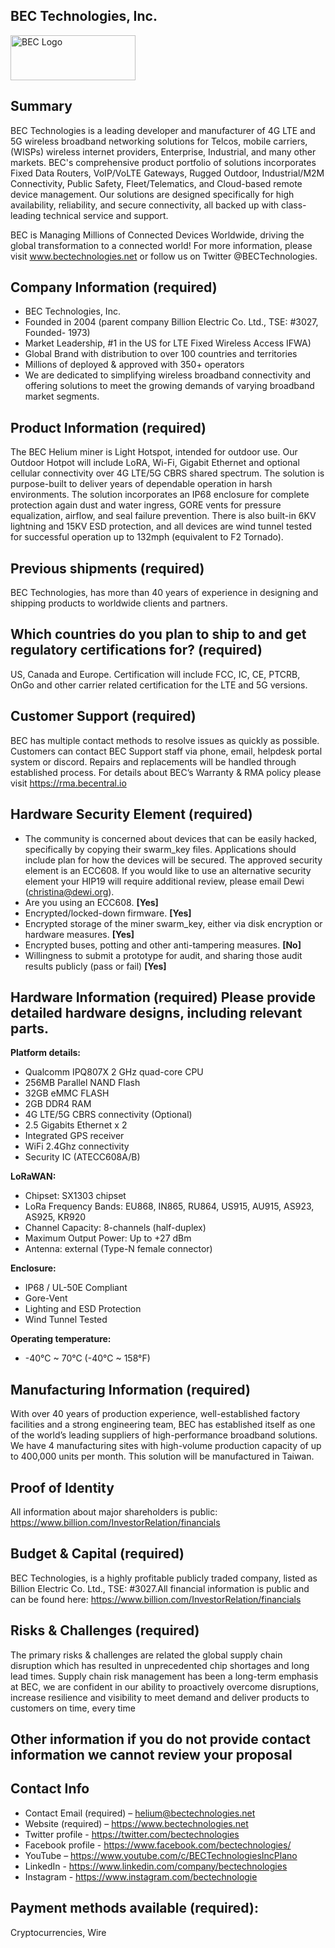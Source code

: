 ## BEC Technologies, Inc.
<a href="www.bectechnologies.net">
<img src="https://bectechnologies.net/wp-content/uploads/2018/11/BEC-logo-200x72.png" alt="BEC Logo" width="200" height="72"></A>
 
## Summary
BEC Technologies is a leading developer and manufacturer of 4G LTE and 5G wireless broadband networking solutions for Telcos, mobile carriers, (WISPs) wireless internet providers, Enterprise,  Industrial, and many other markets. BEC's comprehensive product portfolio of solutions incorporates Fixed Data Routers, VoIP/VoLTE Gateways, Rugged Outdoor, Industrial/M2M Connectivity, Public Safety,  Fleet/Telematics, and Cloud-based remote device management. Our solutions are designed specifically for high availability, reliability, and secure connectivity, all backed up with class-leading technical service and support.

BEC is Managing Millions of Connected Devices Worldwide, driving the global transformation to a connected world!  For more information, please visit <a href="http://www.bectechnologies.net/">www.bectechnologies.net</a> or follow us on Twitter @BECTechnologies.

## Company Information (required)
* BEC Technologies, Inc.
* Founded in 2004 (parent company Billion Electric Co. Ltd., TSE: #3027, Founded- 1973)
* Market Leadership, #1 in the US for LTE Fixed Wireless Access IFWA)
* Global Brand with distribution to over 100 countries and territories
* Millions of deployed & approved with 350+ operators
* We are dedicated to simplifying wireless broadband connectivity and offering solutions to 
  meet the growing demands of varying broadband market segments.
 

## Product Information (required)
The BEC Helium miner is Light Hotspot, intended for outdoor use.  Our Outdoor Hotpot will include LoRA, Wi-Fi, 
Gigabit Ethernet and optional cellular connectivity over 4G LTE/5G CBRS shared spectrum. The solution is purpose-built 
to deliver years of dependable operation in harsh environments.  The solution incorporates an IP68 enclosure for complete 
protection again dust and water ingress,  GORE vents for pressure equalization, airflow, and seal failure prevention.  There is also built-in 6KV lightning and 15KV ESD protection, and all devices are wind tunnel tested for successful operation 
up to 132mph (equivalent to F2 Tornado).

## Previous shipments (required)
BEC Technologies,  has more than 40 years of experience in designing and shipping products to worldwide clients and partners. 

## Which countries do you plan to ship to and get regulatory certifications for? (required)
US, Canada and Europe.  Certification will include FCC, IC, CE, PTCRB, OnGo and other 
carrier related certification for the LTE and 5G versions.

## Customer Support (required)
BEC has multiple contact methods to resolve issues as quickly as possible.  Customers can contact BEC Support
staff via phone, email, helpdesk portal system or discord.  Repairs and replacements will be handled through
established process. For details about BEC’s Warranty & RMA policy please visit https://rma.becentral.io
 
## Hardware Security Element (required)
* The community is concerned about devices that can be easily hacked, specifically by copying their swarm_key files. Applications should include plan for how the devices will be secured. The approved security element is an ECC608. If you would like to use an alternative security element your HIP19 will require additional review, please email Dewi (christina@dewi.org).
* Are you using an ECC608. <B>[Yes]</B>
* Encrypted/locked-down firmware. <B>[Yes]</B>
* Encrypted storage of the miner swarm_key, either via disk encryption or hardware measures. <B>[Yes]</B>
* Encrypted buses, potting and other anti-tampering measures. <B>[No]</B>
* Willingness to submit a prototype for audit, and sharing those audit results publicly (pass or fail) <B>[Yes]</B>

## Hardware Information (required) Please provide detailed hardware designs, including relevant parts.
<B>Platform details:</B>
* Qualcomm IPQ807X 2 GHz quad-core CPU
* 256MB Parallel NAND Flash
* 32GB eMMC FLASH
* 2GB DDR4 RAM
* 4G LTE/5G CBRS connectivity (Optional)
* 2.5 Gigabits Ethernet x 2
* Integrated GPS receiver
* WiFi 2.4Ghz connectivity
* Security IC (ATECC608A/B)
    
<B>LoRaWAN:</B>
* Chipset: SX1303 chipset
* LoRa Frequency Bands: EU868, IN865, RU864, US915, AU915, AS923, AS925, KR920
* Channel Capacity: 8-channels (half-duplex)
* Maximum Output Power: Up to +27 dBm
* Antenna: external (Type-N female connector)

<B>Enclosure:</B>
* IP68 / UL-50E Compliant
* Gore-Vent
* Lighting and ESD Protection
* Wind Tunnel Tested

<B>Operating temperature:</B>               
* -40°C ~ 70°C (-40°C ~ 158°F) 

## Manufacturing Information (required)
With over 40 years of production experience, well-established factory facilities and a strong engineering team, BEC has 
established itself as one of the world’s leading suppliers of high-performance broadband solutions. We have 4 manufacturing 
sites with high-volume production capacity of up to 400,000 units per month. This solution will be manufactured in Taiwan.

## Proof of Identity
All information about major shareholders is public: https://www.billion.com/InvestorRelation/financials

## Budget & Capital (required)
BEC Technologies,  is a highly profitable publicly traded company, listed as Billion Electric Co. Ltd., TSE: #3027.All financial information is public and can be found here: https://www.billion.com/InvestorRelation/financials

## Risks & Challenges (required)
The primary risks & challenges are related the global supply chain disruption which has resulted in unprecedented chip shortages and long lead times.  Supply chain risk management has been a long-term emphasis at BEC, we are confident in our ability to proactively overcome disruptions, increase resilience and visibility to meet demand and deliver products to customers on time, every time

## Other information if you do not provide contact information we cannot review your proposal
## Contact Info 
* Contact Email (required) – helium@bectechnologies.net 
* Website (required) – https://www.bectechnologies.net 
* Twitter profile - https://twitter.com/bectechnologies
* Facebook profile - https://www.facebook.com/bectechnologies/
* YouTube – https://www.youtube.com/c/BECTechnologiesIncPlano
* LinkedIn - https://www.linkedin.com/company/bectechnologies
* Instagram - https://www.instagram.com/bectechnologie

## Payment methods available (required):
Cryptocurrencies, Wire
